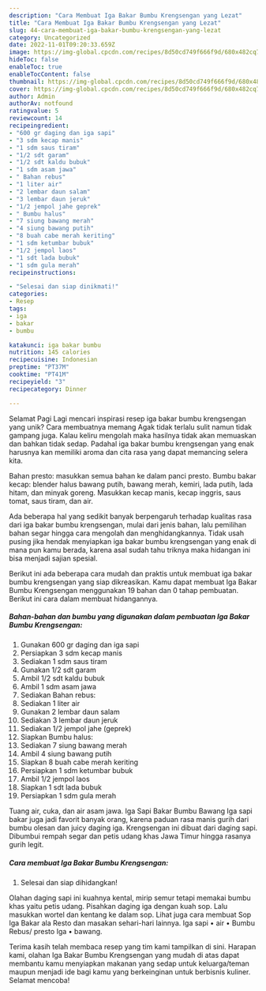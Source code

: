 ```yaml
---
description: "Cara Membuat Iga Bakar Bumbu Krengsengan yang Lezat"
title: "Cara Membuat Iga Bakar Bumbu Krengsengan yang Lezat"
slug: 44-cara-membuat-iga-bakar-bumbu-krengsengan-yang-lezat
category: Uncategorized
date: 2022-11-01T09:20:33.659Z
image: https://img-global.cpcdn.com/recipes/8d50cd749f666f9d/680x482cq70/iga-bakar-bumbu-krengsengan-foto-resep-utama.jpg
hideToc: false
enableToc: true
enableTocContent: false
thumbnail: https://img-global.cpcdn.com/recipes/8d50cd749f666f9d/680x482cq70/iga-bakar-bumbu-krengsengan-foto-resep-utama.jpg
cover: https://img-global.cpcdn.com/recipes/8d50cd749f666f9d/680x482cq70/iga-bakar-bumbu-krengsengan-foto-resep-utama.jpg
author: Admin
authorAv: notfound
ratingvalue: 5
reviewcount: 14
recipeingredient:
- "600 gr daging dan iga sapi"
- "3 sdm kecap manis"
- "1 sdm saus tiram"
- "1/2 sdt garam"
- "1/2 sdt kaldu bubuk"
- "1 sdm asam jawa"
- " Bahan rebus"
- "1 liter air"
- "2 lembar daun salam"
- "3 lembar daun jeruk"
- "1/2 jempol jahe geprek"
- " Bumbu halus"
- "7 siung bawang merah"
- "4 siung bawang putih"
- "8 buah cabe merah keriting"
- "1 sdm ketumbar bubuk"
- "1/2 jempol laos"
- "1 sdt lada bubuk"
- "1 sdm gula merah"
recipeinstructions:

- "Selesai dan siap dinikmati!"
categories:
- Resep
tags:
- iga
- bakar
- bumbu

katakunci: iga bakar bumbu 
nutrition: 145 calories
recipecuisine: Indonesian
preptime: "PT37M"
cooktime: "PT41M"
recipeyield: "3"
recipecategory: Dinner

---
```



Selamat Pagi Lagi mencari inspirasi resep iga bakar bumbu krengsengan yang unik? Cara membuatnya memang Agak tidak terlalu sulit namun tidak gampang juga. Kalau keliru mengolah maka hasilnya tidak akan memuaskan dan bahkan tidak sedap. Padahal iga bakar bumbu krengsengan yang enak harusnya kan memiliki aroma dan cita rasa yang dapat memancing selera kita.


Bahan presto: masukkan semua bahan ke dalam panci presto. Bumbu bakar kecap: blender halus bawang putih, bawang merah, kemiri, lada putih, lada hitam, dan minyak goreng. Masukkan kecap manis, kecap inggris, saus tomat, saus tiram, dan air.

Ada beberapa hal yang sedikit banyak berpengaruh terhadap kualitas rasa dari iga bakar bumbu krengsengan, mulai dari jenis bahan, lalu pemilihan bahan segar hingga cara mengolah dan menghidangkannya. Tidak usah pusing jika hendak menyiapkan iga bakar bumbu krengsengan yang enak di mana pun kamu berada, karena asal sudah tahu triknya maka hidangan ini bisa menjadi sajian spesial.


Berikut ini ada beberapa cara mudah dan praktis untuk membuat iga bakar bumbu krengsengan yang siap dikreasikan. Kamu dapat membuat Iga Bakar Bumbu Krengsengan menggunakan 19 bahan dan 0 tahap pembuatan. Berikut ini cara dalam membuat hidangannya.

<!--inarticleads1-->

##### Bahan-bahan dan bumbu yang digunakan dalam pembuatan Iga Bakar Bumbu Krengsengan:

1. Gunakan 600 gr daging dan iga sapi
1. Persiapkan 3 sdm kecap manis
1. Sediakan 1 sdm saus tiram
1. Gunakan 1/2 sdt garam
1. Ambil 1/2 sdt kaldu bubuk
1. Ambil 1 sdm asam jawa
1. Sediakan  Bahan rebus:
1. Sediakan 1 liter air
1. Gunakan 2 lembar daun salam
1. Sediakan 3 lembar daun jeruk
1. Sediakan 1/2 jempol jahe (geprek)
1. Siapkan  Bumbu halus:
1. Sediakan 7 siung bawang merah
1. Ambil 4 siung bawang putih
1. Siapkan 8 buah cabe merah keriting
1. Persiapkan 1 sdm ketumbar bubuk
1. Ambil 1/2 jempol laos
1. Siapkan 1 sdt lada bubuk
1. Persiapkan 1 sdm gula merah


Tuang air, cuka, dan air asam jawa. Iga Sapi Bakar Bumbu Bawang Iga sapi bakar juga jadi favorit banyak orang, karena paduan rasa manis gurih dari bumbu olesan dan juicy daging iga. Krengsengan ini dibuat dari daging sapi. Dibumbui rempah segar dan petis udang khas Jawa Timur hingga rasanya gurih legit. 

<!--inarticleads2-->

##### Cara membuat Iga Bakar Bumbu Krengsengan:


1. Selesai dan siap dihidangkan!

Olahan daging sapi ini kuahnya kental, mirip semur tetapi memakai bumbu khas yaitu petis udang. Pisahkan daging iga dengan kuah sop. Lalu masukkan wortel dan kentang ke dalam sop. Lihat juga cara membuat Sop Iga Bakar ala Resto dan masakan sehari-hari lainnya. Iga sapi • air • Bumbu Rebus/ presto Iga • bawang. 

Terima kasih telah membaca resep yang tim kami tampilkan di sini. Harapan kami, olahan Iga Bakar Bumbu Krengsengan yang mudah di atas dapat membantu kamu menyiapkan makanan yang sedap untuk keluarga/teman maupun menjadi ide bagi kamu yang berkeinginan untuk berbisnis kuliner. Selamat mencoba!
